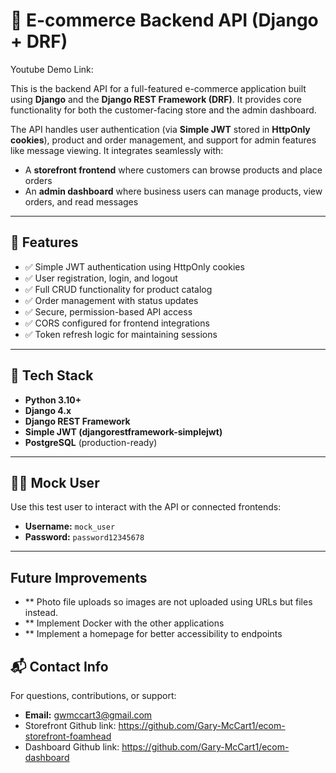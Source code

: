 # 🛒 E-commerce Backend API (Django + DRF)

Youtube Demo Link: 

This is the backend API for a full-featured e-commerce application built using **Django** and the **Django REST Framework (DRF)**. It provides core functionality for both the customer-facing store and the admin dashboard.

The API handles user authentication (via **Simple JWT** stored in **HttpOnly cookies**), product and order management, and support for admin features like message viewing. It integrates seamlessly with:

- A **storefront frontend** where customers can browse products and place orders
- An **admin dashboard** where business users can manage products, view orders, and read messages

---

## 🚀 Features

- ✅ Simple JWT authentication using HttpOnly cookies  
- ✅ User registration, login, and logout  
- ✅ Full CRUD functionality for product catalog  
- ✅ Order management with status updates  
- ✅ Secure, permission-based API access  
- ✅ CORS configured for frontend integrations  
- ✅ Token refresh logic for maintaining sessions  

---

## 🧱 Tech Stack

- **Python 3.10+**  
- **Django 4.x**  
- **Django REST Framework**  
- **Simple JWT (djangorestframework-simplejwt)**  
- **PostgreSQL** (production-ready)

---

## 👨‍💻 Mock User

Use this test user to interact with the API or connected frontends:

- **Username:** `mock_user`  
- **Password:** `password12345678`

---

## Future Improvements

- ** Photo file uploads so images are not uploaded using URLs but files instead.
- ** Implement Docker with the other applications
- ** Implement a homepage for better accessibility to endpoints

## 📬 Contact Info

For questions, contributions, or support:

- **Email:** gwmccart3@gmail.com
- Storefront Github link: https://github.com/Gary-McCart1/ecom-storefront-foamhead
- Dashboard Github link: https://github.com/Gary-McCart1/ecom-dashboard








